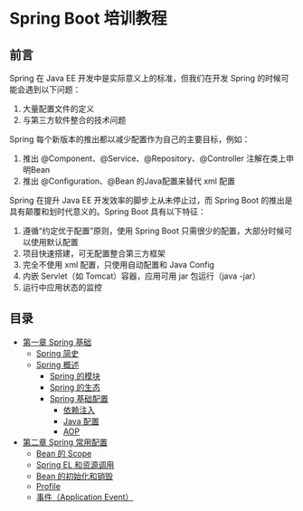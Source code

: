 # Spring Boot 培训教程

## 前言

Spring 在 Java EE 开发中是实际意义上的标准，但我们在开发 Spring 的时候可能会遇到以下问题：

1. 大量配置文件的定义
2. 与第三方软件整合的技术问题

Spring 每个新版本的推出都以减少配置作为自己的主要目标，例如：

1. 推出 @Component、@Service、@Repository、@Controller 注解在类上申明Bean
2. 推出 @Configuration、@Bean 的Java配置来替代 xml 配置

Spring 在提升 Java EE 开发效率的脚步上从未停止过，而 Spring Boot 的推出是具有颠覆和划时代意义的。Spring Boot 具有以下特征：

1. 遵循“约定优于配置”原则，使用 Spring Boot 只需很少的配置，大部分时候可以使用默认配置
2. 项目快速搭建，可无配置整合第三方框架
3. 完全不使用 xml 配置，只使用自动配置和 Java Config
4. 内嵌 Servlet（如 Tomcat）容器，应用可用 jar 包运行（java -jar）
5. 运行中应用状态的监控

## 目录

* [第一章 Spring 基础](https://github.com/topsale/spring-boot-train/tree/master/spring-boot-train-ch1)
    * [Spring 简史](https://github.com/topsale/spring-boot-train/tree/master/spring-boot-train-ch1#spring-简史)
    * [Spring 概述](https://github.com/topsale/spring-boot-train/tree/master/spring-boot-train-ch1#spring-概述)
        * [Spring 的模块](https://github.com/topsale/spring-boot-train/tree/master/spring-boot-train-ch1#spring-的模块)
        * [Spring 的生态](https://github.com/topsale/spring-boot-train/tree/master/spring-boot-train-ch1#spring-的生态)
        * [Spring 基础配置](https://github.com/topsale/spring-boot-train/tree/master/spring-boot-train-ch1#spring-基础配置)
            * [依赖注入](https://github.com/topsale/spring-boot-train/tree/master/spring-boot-train-ch1#依赖注入)
            * [Java 配置](https://github.com/topsale/spring-boot-train/tree/master/spring-boot-train-ch1#java-配置)
            * [AOP](https://github.com/topsale/spring-boot-train/tree/master/spring-boot-train-ch1#aop)
* [第二章 Spring 常用配置](https://github.com/topsale/spring-boot-train/tree/master/spring-boot-train-ch2)
    * [Bean 的 Scope](https://github.com/topsale/spring-boot-train/tree/master/spring-boot-train-ch2#bean-的-scope)
    * [Spring EL 和资源调用](https://github.com/topsale/spring-boot-train/tree/master/spring-boot-train-ch2#spring-el-和资源调用)
    * [Bean 的初始化和销毁](https://github.com/topsale/spring-boot-train/tree/master/spring-boot-train-ch2#的初始化和销毁)
    * [Profile](https://github.com/topsale/spring-boot-train/tree/master/spring-boot-train-ch2#profile)
    * [事件（Application Event）](https://github.com/topsale/spring-boot-train/tree/master/spring-boot-train-ch2#事件application-event)